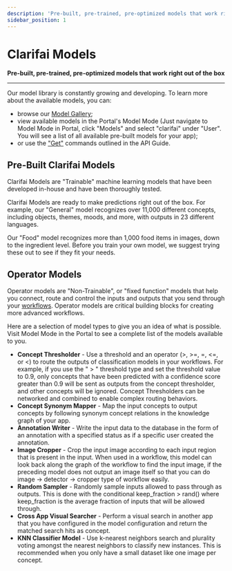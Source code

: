 ```yaml
---
description: 'Pre-built, pre-trained, pre-optimized models that work right out of the box.'
sidebar_position: 1
---
```


# Clarifai Models

**Pre-built, pre-trained, pre-optimized models that work right out of the box**
<hr />

Our model library is constantly growing and developing. To learn more about the available models, you can:

- browse our [Model Gallery](https://www.clarifai.com/models); 
- view available models in the Portal's Model Mode \(Just navigate to Model Mode in Portal, click "Models" and select "clarifai" under "User". You will see a list of all available pre-built models for your app\);
- or use the ["Get"](https://docs.clarifai.com/api-guide/model/create-get-update-and-delete#get) commands outlined in the API Guide.

## Pre-Built Clarifai Models

Clarifai Models are "Trainable" machine learning models that have been developed in-house and have been thoroughly tested.

Clarifai Models are ready to make predictions right out of the box. For example, our "General" model recognizes over 11,000 different concepts, including objects, themes, moods, and more, with outputs in 23 different languages. 

Our "Food" model recognizes more than 1,000 food items in images, down to the ingredient level. Before you train your own model, we suggest trying these out to see if they fit your needs.

## Operator Models

Operator models are "Non-Trainable", or "fixed function" models that help you connect, route and control the inputs and outputs that you send through your [workflows](https://docs.clarifai.com/api-guide/workflows/). Operator models are critical building blocks for creating more advanced workflows.

Here are a selection of model types to give you an idea of what is possible. Visit Model Mode in the Portal to see a complete list of the models available to you.

* **Concept Thresholder** - Use a threshold and an operator \(&gt;, &gt;=, =, &lt;=, or &lt;\) to route the outputs of classification models in your workflows. For example, if you use the " &gt; " threshold type and set the threshold value to 0.9, only concepts that have been predicted with a confidence score greater than 0.9 will be sent as outputs from the concept thresholder, and other concepts will be ignored. Concept Thresholders can be networked and combined to enable complex routing behaviors.
* **Concept Synonym Mapper** - Map the input concepts to output concepts by following synonym concept relations in the knowledge graph of your app.
* **Annotation Writer** - Write the input data to the database in the form of an annotation with a specified status as if a specific user created the annotation.
* **Image Cropper** - Crop the input image according to each input region that is present in the input. When used in a workflow, this model can look back along the graph of the workflow to find the input image, if the preceding model does not output an image itself so that you can do image -&gt; detector -&gt; cropper type of workflow easily.
* **Random Sampler** - Randomly sample inputs allowed to pass through as outputs. This is done with the conditional keep\_fraction &gt; rand\(\) where keep\_fraction is the average fraction of inputs that will be allowed through.
* **Cross App Visual Searcher** - Perform a visual search in another app that you have configured in the model configuration and return the matched search hits as concept.
* **KNN Classifier Model** - Use k-nearest neighbors search and plurality voting amongst the nearest neighbors to classify new instances. This is recommended when you only have a small dataset like one image per concept.

